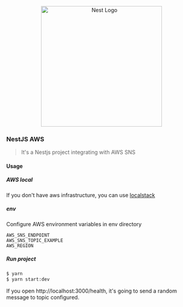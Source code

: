 <p align="center">
  <a href="http://nestjs.com/" target="blank"><img src="https://nestjs.com/img/logo_text.svg" width="320" alt="Nest Logo" /></a>
</p>

### NestJS AWS

> It's a Nestjs project integrating with AWS SNS

#### Usage

##### **AWS local**

If you don't have aws infrastructure, you can use [localstack](https://github.com/localstack/localstack)

##### **env**
Configure AWS environment variables in env directory

```
AWS_SNS_ENDPOINT
AWS_SNS_TOPIC_EXAMPLE
AWS_REGION
```

##### **Run project**

```bash
$ yarn
$ yarn start:dev
```

If you open http://localhost:3000/health, it's going to send a random message to topic configured.
